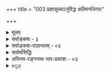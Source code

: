 +++
title = "003 प्रज्ञासूच्याऽनुविद्धः क्षतिमनधिगतः"

+++
<details><summary>मूलम्</summary>

प्रज्ञासूच्याऽनुविद्धः क्षतिमनधिगतः कर्कशात्तर्कशाणाच्छुद्धो नानापरीक्षास्वशिथिलविहिते मानसूत्रे निबद्धः ।  
आतन्वानः प्रकाशं बहुमुखमखिलत्रासवैधुर्यधुर्यो धार्यो हेतुर्जयादेः स्वहृदि सहृदयैस्॥ ३ ॥
</details>

<details><summary>सर्वाङ्कषा - ३</summary>

उपादेयत्वोपयोगितयैव विषयवैशिष्ट्यम्, प्रयोजनम्, नाम्न औचित्यं च प्रदर्शयति – प्रज्ञेत्यादिना । तत्त्वान्येव मुक्ताः, तासां कलापः । एवं तत्त्वानां मुक्तात्वेन, ग्रन्थस्यास्य तत्त्वमुक्त्ताक - लापत्त्वेन रूपणार्थमुभयानुगतान् धर्मान् श्लेषेण प्रतिपादयति । **प्रज्ञासूच्यानुविद्धः** = ग्रन्थस्त्वयं प्रज्ञाख्यया सूच्याऽनुविद्धः । एवं **कर्कशात्** = कठोरात् तर्काख्यशाणात् **क्षति** = आघातम् अनधिगतः । दुस्तर्कदूर इत्यर्थः। इतररत्नानां शाणाघातः अनिवार्यः । मुक्तानां तु नास्ति शाणाघात इति विशेषः । नानापरीक्षासु **शुद्धः** = नानाविधतत्त्वविचारेषु नानाविधरत्नपरीक्षासु च शुद्धत्वेन निर्णीतः । अशिथिलं यथा **तथा=** = सुदृढमिति यावत्, विहिते मानाख्ये सूत्रे निबद्धः । बहुमुखं **प्रकाशम्** = अनेकरीत्या तत्त्वानां ज्ञानम्, भास्वरतां च आतन्वानः । अखिलाः **त्रासादयः** = संभावितशङ्कात्वादिग्रन्थदोषाः, रत्नदोषाश्च, तेषां **वैधुर्येण** = राहित्येन **धुर्यः** = सर्वश्रेष्ठत्वेन निश्चितः । जयादेः शास्त्रे लोके च हेतुः **सहृदयैः** = मात्सर्यादिहीनैः **हृदि** = मनसि, हृदये च **धार्यः** = धर्तुं अर्हः । धर्तुमर्हन्ति सन्तः । ग्रन्थस्य मनसि धारणेन प्रमेयशुद्धया स्वमतनिष्कर्षः, वादादिकेलिषु जयश्च, मुक्ताहाराणां धारणेन लोके आरोग्यादिप्राप्तिः, सर्वकार्यजयश्च अवश्यं भवेदेव । ग्रन्थान्ते 'स्यादित्थं शिक्षितार्थः ' ( अद्रव्य. 139 ) इत्यादिना एतद्ग्रन्थाध्ययनस्य जयहेतुत्वमुच्यते । 'कर्कशात्तर्कशाणात् क्षतिमनधिगतः' इत्यनेन वेदान्तशास्त्रस्य दुस्तर्कैरनभिभवः उक्तः ॥ 

[[5]]



यद्यपि 'आर्ष धर्मोपदेशं च' इत्यादिना हि तर्कानुग्रहः वेदस्याप्यभिहितः । अत एव नयसूत्रात्मकस्य वेदान्तशास्त्रस्य प्रवृत्तिरुपवर्ण्यते; अथापि दुर्बलप्रकृतिदृष्ट्यैव तर्कानुग्रहः प्रमाणानामपेक्ष्यते । के ते दुर्बलाः ? ये बुद्धिं स्वतन्त्रां वर्धयन्ति स्म, त एवाध्यात्मक्षेत्रे दुर्बलाः । किं नाम दौर्बल्यम् ? स्वोदेशसाधनासमर्थान्तःकरणवत्त्वं दौर्बल्यम् । बुद्धिर्हि सतां स्वत एव ऋजुमार्ग एव गच्छेत् । 'प्रकृतेस्सुकुमारतरं न किञ्चिदस्ति' इति हि वृद्धाः । अत एव चोक्तं शुकेन 'यक्ष मूढतमो लोके यश्च बुद्धेः परं गतः । तावुभौ सुखमेधेते किश्यत्यन्तरितो जनः ॥' (भाग 3-7-17) इति । बुद्धिरेव खलु व्यक्ता प्रथमा माया । तत्त्वं तु बुद्ध्यतीतम् । 'बुद्धेरात्मा महान् परः । महतः परमव्यक्तमव्यक्तात्पुरुषः परः ॥' (कठ. 1-3-10) इति हि श्रूयते । तावता बुद्धेरगोचर एव तत्त्वमिति न मन्तव्यम्, 'दृश्यते त्वग्रियया बुद्ध्या ' ( कठ. 1-3-12) इत्यादिश्रुतेः । अत्रापि ‘अग्रियया' 'सूक्ष्मया' इति विशेषणेऽवधेये । ज्ञानसदृशया बुद्ध्येत्यवगम्यताम् । ननु किमिदमुच्यते; बुद्धिरन्या, ज्ञानमन्यदिति ? मा संरंभः । जानामि संरंभकारणम् । एतद्विचारः स्वावसरे विस्तरेण भविष्यति (बुद्धि. 4) । एवञ्च येषां बुद्धिः स्वतन्त्रा संवृत्ता त एव क्लिश्यन्ति । एतेषां कृत एव विचारशास्त्रं प्रवृत्तम् । अत एव 'वेदाख्यशास्त्राविरोधिना तर्केण' इत्यनेन तर्कस्य मर्यादा व्यधायि ॥ 

I 

ननु भोः ! किमुच्यते, वेदाख्यशास्त्राविरोधिना तर्केणेति ? तर्कानुगृहीतो हि वेदोऽपि प्रमाणमित्युच्यते भवतो विचारशास्त्रे । 'आर्षं धर्मोपदेशं च वेदशास्त्राविरोधिना । यस्तर्केणानुसन्धत्ते स धर्मं वेद नेतरः ॥' (मनु. 1-2-106) इति हि भवद्गुरोर्वचनम् । **वेदशास्त्राविरोधिना** = वेदाख्यशास्त्राविरोधिना । ' वेदाच्छास्त्रं परं नास्ति' इति हि भगवतो बादरायणस्य (व्यासस्य ) वचः । एवञ्च 'वेदाविरोधिना तर्केण' इत्युक्तौ हि, वेदाविरोधी तर्कः प्रमाणम्, तर्कानुगुणो वेदश्च प्रमाणमित्यन्योन्याश्रयो दुष्परिहर इति चेत्, कुशलमतिस्त्वमभिनन्द्योऽसि । अत एवोक्तमस्माभिरुपक्रम एव - 'दुर्बलमतीनामेव तर्कापेक्षा' इति । ये तु सहजऋजुमतयः, तेषां बुद्धिर्न तर्कसहकारमीक्षते, स्वत एवार्थस्पर्शिनी तेषां बुद्धिः । तादृशा ऋषयः वेदार्थं स्वयं बुद्धा, तदनुगुणं तर्क प्रदर्शयन्ति **दुर्बलबुद्धीनाम्** = मन्दमतीनां बुद्धिदाढर्याय ॥ 

[[1]]

ननु 'श्रोतव्यो मन्तव्यः' (बृ.4-4-5, 6-5-6) इति श्रुतिरेव युक्तिभिः प्रतिष्ठापनरूपस्य मननस्य कर्तव्यत्वं वदति । त्वया तु मन्दमतीनामेव युक्त्यन्वेषणमपेक्षितमित्युच्यते ? कोऽयमाक्षेपः ? किं श्रुतिस्सर्वज्ञान् ब्रह्मर्षीन् प्रति कथयति श्रवणमननादिकम् ? वेदद्रष्टारः किल ब्रह्मर्षयः सनकादिवत्स्वयंप्राप्ततत्त्वज्ञानविज्ञानसंपदः लोकहिताय वेदाविर्भावस्थानान्यभूवन् । किं तेषामपि प्रत्यक्षीकृतसकलतत्त्वानां तर्कापेक्षां मन्यते भवान् ? अतो विप्रतीपंगतमतीनां कृत एव तत्सर्वमुपदिश्यत इति सम्यगेवोक्तम् । अपि च वेदाख्यं शास्त्रमित्यर्थस्य कोऽर्थः ? कः प्रश्नः ? ' प्रवृत्तिर्वा निवृत्तिर्वा नित्येन कृतकेन वा । पुंसां 

कुमारिल भट्टेर्न येनोपदिश्येत तच्छास्त्रमभिधीयते ॥' (श्लो.वा.) इत्युक्तमेव महामेधाविना । हन्त ! विचारेऽपि छान्दसीं बुद्धि स्वतन्त्रां न जहासि किल त्वम्! वेदान्तशास्त्रमिदम् । नात्र प्रवृत्तिनिवृत्त्योः प्रसक्तिर्लेशतोऽपि । तत्तु लक्षणम् कर्मपरभागे । ब्रह्मभागे वा शास्त्रपदार्थो विपरिवर्तेत किम्? पश्यतु भवान् । शासुधातुरेव शासनार्थकः । शासनं च ‘कुरु’ अथवा ‘मा कुरु’ इत्यन्यतररूपम् । अतस्सुष्ठुच्यते मेधाविना 'प्रवृत्तिर्वा ' इत्यादि । कूपकूर्मोऽसि 

T 



4. 

[[6]]

[ तत्त्वत्रयज्ञानस्वरूपम् ] 

शिष्टा जीवेशतत्त्वप्रमितियुतपरोपासना मुक्तिहेतुः 

शक्यस्तत्तत्प्रकारावगतिविरहिभिर्नैव याथात्म्यबोधः । 

त्वम् । शासनं नाम किम् ? उक्तं किल 'कुरु, मा कुरु' इत्यन्यतररूपमिति । अयि भोः ! अयं शासनस्य प्रकारः । शासनस्य स्वरूपमुच्यताम् । वयमेव वा वदामः । अनतिक्रमणीयं शासनं शास्त्रमुच्यते । यथा राज्ञो विधिर्वा निषेधो वा । उभयमपि राज्ञोऽनतिक्रमणीयमेव । अन्ततः राज्ञा व्यवस्थापिता नियमाः शासनमित्युच्यन्ते । प्रकृते सृष्ट्यधीशेन क्लृप्ता एव नियमाः शास्त्रम् । तत्परा वेदाः परमं शास्त्रम् । तत् स्वतो जानन्ति महात्मानः। तादृशसृष्टिनियमानुगुणास्तर्का एव सत्तर्काः, विपरीतास्तु दुस्तर्काः । अतश्च अर्थानुगुणस्तर्कः प्रमाणानुग्राहकः, अर्थाननुगुणः बुद्ध्या कल्पितस्तु न तथेति रहस्यम् । वेदो हि ज्ञानराशिः, तत्प्रतिपादकः शब्दश्च । ज्ञानमेवार्थजन्यम्, अतस्तत्र तर्कापेक्षा न भवति, बुद्धिस्तु न नियमेनार्थजन्या, भ्रमादौ व्यभिचारात् । अतो बुद्धिजीविनां सहायार्थं सत्तर्कोऽपेक्ष्यते; न तु ज्ञानिनां कृते । अतोऽत्र कर्कशस्तर्कः– असत्तर्कः केवलबुद्ध्या कल्पितः हैतुकानां तर्कः । अत एव ' हैतुकान् बकवृत्तींश्च वाङ्मात्रेणापि नार्चयेत्' इति मनुः । अधिकं तु तत्तदवसरे भविष्यति ॥ ३ ॥
</details>


<details><summary>सर्वाङ्कषा-पाठान्तरम् - ०३</summary>

उपादेयत्वोपयोगितयैव विषयवैशिष्ट्यम्, प्रयोजनम्‌, नाम्न औचित्यं च प्रदर्शयति - प्रज्ञेत्यादिना । तत्त्वान्येव मुक्ताः, तासां कलापः तत्त्वमुक्ताकलापः । एवं तत्त्वानां मुक्तात्वेन, ग्रन्थस्यास्य तत्त्वमुक्ताकलापत्त्वेन रूपणार्थमुभयानुगतान्‌ धर्मान्‌ श्लेषेण प्रतिपादयति । प्रज्ञासूच्यानुविद्धः = ग्रन्थस्त्वयं प्रज्ञाख्यया सूच्याऽनुविद्धः । एवं कर्कशात्‌ = कठोरात्‌ तर्काख्यशाणात्‌ क्षतिम् = आघातम्‌ अनधिगतः । दुस्तर्कदूर इत्यर्थः | इतररत्नानां शाणाघातः अनिवार्यः । मुक्तानां तु नास्ति शाणाघात इति विशेषः । नानापरीक्षासु शुद्धः = नानाविधतत्त्वविचारेषु नानाविधरत्नपरीक्षासु च शुद्धत्वेन निर्णीतः । अशिथिलं यथा तथा = सुदृढमिति यावत्‌, विहिते मानाख्ये सूत्रे निबद्धः । बहुमुखं प्रकाशम्‌ = अनेकरीत्या तत्त्वानां ज्ञानम्‌, भास्वरतां च आतन्वानः । अखिलाः त्रासादयः = संभावितशङ्कात्वादिग्रन्थदोषाः, रत्नदोषाश्च, तेषां वैधुर्येण = राहित्येन धुर्यः = सर्वश्रेष्ठत्वेन निश्चितः । जयादेः शास्रे लोके च, हेतुः तत्त्वमुक्ताकलापः सहृदयैः = मात्सर्यादिहीनैः हृदि = मनसि, हृदये च धार्यः = धर्तुम् अर्हः । धर्तुमर्हन्ति सन्तः । ग्रन्थस्य मनसि धारणेन प्रमेयशुद्ध्या स्वमतनिष्कर्षः, वादादिकेलिषु जयश्च, मुक्ताहाराणां धारणेन लोके आरोग्यादिप्राप्तिः, सर्वकार्यजयश्च अवश्यं भवेदेव । ग्रन्थान्ते 'स्यादित्थं शिक्षितार्थः' (अद्रव्य. १३९) इत्यादिना एतद्ग्रन्थाध्ययनस्य जयहेतुत्वमुच्यते । 'कर्कशात्तर्कशाणात्‌ क्षतिमनधिगतः' इत्यनेन वेदान्तशास्त्रस्य दुस्तर्कैरनभिभवः उक्तः ॥   
यद्यपि 'आर्ष धर्मोपदेशं च' इत्यादिना हि तर्कानुग्रहः वेदस्याप्यभिहितः । अत एव नयसूत्रात्म- कस्य वेदान्तशास्त्रस्य प्रवृत्तिरुपवर्ण्यते; अथापि दुर्बलप्रकृतिदृष्ट्यैव तर्कानुग्रहः प्रमाणानामपेक्ष्यते । के ते दुर्बलाः? ये बुद्धिं स्वतन्त्रां वर्धयन्ति स्म, त एवाध्यात्मक्षेत्रे दुर्बलाः । किं नाम दौर्बल्यम्‌? स्वोद्देशसाधनासमर्थान्तः करणवत्त्वं दौर्बल्यम्‌ । वृद्धिर्हि सतां स्वत एव ऋजुमार्ग एव गच्छेत्‌ । 'प्रकृतेस्सुकुमारतरं न किञ्चिदस्ति' इति हि वृद्धाः । अत एव चोक्तं शुकेन 'यश्च मूढतमो लोके यश्च बुद्धे: परं गतः । तावुभौ सुखमेधेते क्लिश्यत्यन्तरितो जनः ॥' (भाग. ३-७-१७) इति । बुद्धिरेव खलु व्यक्ता प्रथमा माया । तत्त्वं तु बुद्ध्यतीतम्‌ । 'बुद्धेरात्मा महान्‌ परः । महतः परमव्यक्तमव्यक्तात्पुरुषः परः ॥ (कठ. १-३-१०) इति हि श्रूयते । तावता बुद्धेरगोचर एव तत्त्वमिति न मन्तव्यम्‌, 'दृश्यते. त्वग्रियया बुद्ध्या' (कठ. १-३-१२) इत्यादिश्रुतेः । अत्रापि 'अग्रियया' 'सक्ष्मया' इति विशेषणेऽवधेये । ज्ञानसदृशया बुद्ध्येत्यवगम्यताम्‌ । ननु किमिदमुच्यते; बुद्धिरन्या, ज्ञानमन्यदिति? मा संरंभः । जानामि संरंभकारणम्‌ । एतद्विचारः स्वावसरे विस्तरेण भविष्यति (बुद्धि.४) । एवञ्च येषां बुद्धिः स्वतन्त्रा संवृत्ता, त एव क्लिश्यन्ति । एतेषां कृत एव विचारशास्त्रं प्रवृत्तम्‌ । अत एव 'वेदाख्यशास्त्राविरोधिना तर्केण' इत्यनेन तर्कस्य मर्यादा व्यधायि ॥   
ननु भोः! किमुच्यते, वेदाख्यशास्त्राविरोधिना तर्केणेति? तर्कानुगृहीतो हि वेदोऽपि प्रमाणमित्युच्यते भवतो विचारशास्त्रे । 'आर्षं धर्मोपदेशं च वेदशास्त्राविरोधिना । यस्तर्केणानुसन्धत्ते स धर्मं वेद नेतरः ॥' (मनु. १-२-१०६) इति हि भवद्गुरोर्वचनम्‌ । वेदशास्राविरोधिना = वेदाख्यशास्त्राविरोधिना । 'वेदाच्छास्त्रं परं नास्ति' इति हि भगवतो बादरायणस्य(व्यासस्य)वचः । एवञ्च 'वेदाविरोधिना तर्केण' इत्युक्तौ हि, वेदाविरोधी तर्कः प्रमाणम्‌, तर्कानुगुणो वेदश्च प्रमाणमित्यन्योन्याश्रयो दुष्परिहर इति चेत्‌, कुशलमतिस्त्वम- भिनन्द्योऽसि । अत एवोक्तमस्माभिरुपक्रम एव - 'दुर्बलमतीनामेव तर्कापेक्षा' इति । ये तु सहजऋजुमतयः, तेषां बुद्धिर्न तर्कसहकारमीक्षते, स्वत एवार्थस्पर्शिनी तेषां बुद्धिः । तादृशा ऋषयः वेदार्थं स्वयं बुद्ध्वा, तदनुगुणं तर्कं प्रदर्शयन्ति दुर्बलबुद्धीनाम्‌ = मन्दमतीनां बुद्धिदार्ढ्याय ॥   
ननु 'श्रोतव्यो मन्तव्यः' (बु. ४-४-५, ६-५-६) इति श्रुतिरेव युक्तिभिः प्रतिष्ठापनरूपस्य मननस्य कर्तव्यत्वं वदति । त्वया तु मन्दमतीनामेव युक्त्यन्वेषणमपेक्षितमित्युच्यते? कोऽयमाक्षेपः? किं श्रुतिस्सर्वज्ञान्‌ ब्रह्मर्षीन्‌ प्रति कथयति श्रवणमननादिकम्‌? वेदद्रष्टारः किल ब्रह्मर्षयः सनकादिवत्स्वयं प्राप्ततत्त्वज्ञानविज्ञानसंपदः लोकहिताय वेदाविर्भावस्थानान्यभूवन्‌ । किं तेषामपि प्रत्यक्षीकृतसकलतत्त्वानां तर्कापेक्षां मन्यते भवान्‌? अतो विप्रतीपंगतमतीनां कृत एव तत्सर्वमुपदिश्यत इति सम्यगेवोक्तम्‌ । अपि च वेदाख्यं शास्त्रमित्यर्थस्य कोऽर्थः? कः प्रश्नः? 'प्रवृत्तिर्वा निवृत्तिर्वा नित्येन कृतकेन वा । पुंसां येनोपदिश्येत तच्छास्त्रमभिधीयते ॥' (श्लो.वा.) इत्युक्तमेव महामेधविना कुमारिल भट्टेन । हन्त! विचारेऽपि, स्वतन्त्रां बुद्धिं न जहासि किल त्वम्‌! वेदान्तशास्रमिदम्‌ । नात्र प्रवृत्तिनिवृत्त्योः प्रसक्तिर्लेशतोऽपि । तत्तु लक्षणं कर्मपरभोगे । ब्रह्मभागे वा शास्त्रपदार्थो विपरिवर्तेत किम्‌? पश्यतु भवान्‌ । शासुधातुरेव शासनार्थकः । शासनं च 'कुरु' अथवा 'मा कुरु' इत्यन्यतररूपम्‌ । अतस्सुष्टूच्यते मेधाविना 'प्रवृत्तिर्वा' इत्यादि । कृपकृर्मोऽसि त्वम्‌ । शासनं नाम किम्‌? उक्तं किल 'कुरु, मा कुरु' इत्यन्यतररूपमिति । अयि भोः! अयं शासनस्य प्रकारः । शासनस्य स्वरूपमुच्यताम्‌ । वयमेव वा वदामः । अनतिक्रमणीयं शासनं शास्त्रमुच्यते । यथा राज्ञो विधिर्वा निषेधो वा । उभयमपि राज्ञोऽनतिक्रमणीयमेव । अन्ततः राज्ञा व्यवस्थापिता नियमाः शासनमित्युच्यन्ते । प्रकृते सृष्ट्यधीशेन क्लृप्ता एव नियमाः शास्त्रम्‌ । तत्परा वेदाः परमं शास्त्रम्‌ । तत्‌ स्वतो जानन्ति महात्मानः । तादृशसृष्टिनियमानुगुणास्तर्का एव सत्तर्काः, विपरीतास्तु दुस्तर्काः । अतश्च अर्थानुगुणस्तर्कः प्रमाणानुग्राहकः, अर्थाननुगुणः बुद्ध्या कल्पितस्तु न तथेति रहस्यम्‌ । वेदो हि ज्ञानरशिः, तत्प्रतिपादकः शब्दश्च । ज्ञानमेवार्थजन्यम्‌, अतस्तत्र तर्कापेक्षा न भवति, बुद्धिस्तु न नियमेनार्थजन्या, भ्रमादौ व्यभिचारात्‌ । अतो बुद्धिजीविनां सहायार्थं सत्तर्कोऽपेक्ष्यते; न तु ज्ञानिनां कृते । अतोऽत्र कर्कशस्तर्कः - असत्तर्कः केवलबुद्ध्या कल्पितः हैतुकानां तर्कः । अत एव 'हैतुकान्‌ बकवृत्तींश्च वाङ्मात्रेणापि नार्चयेत्‌' इति मनुः । अधिकं तु तत्तदवसरे भविष्यति ॥ ३ ॥
</details>


<details><summary>सर्वार्थसिद्धिः</summary>

प्रबन्धस्य स्वरूपातिशयादपि सुधीभिस्स्वीकार्यत्वमाह - प्रज्ञेति । ज्ञातस्यातिशयाधायिनी धीः प्रज्ञा । कलापस्यानुविद्धत्वादि प्रत्येकद्वारा । तत्त्वानां प्रज्ञया अनुविद्धत्वं सम्यङ्निर्धारितत्वम् । रत्नान्तरेषु शाणक्षतिसंभवो न मुक्तासु । प्रमाणतर्कैर्याथात्म्यान्वेषणं परीक्षा । तन्नानात्वं तर्कादिभेदात् । मुक्तासु स्वानुगुणपरिमाणयुक्तं सूत्रं मानसूत्रम् । अन्यत्र प्रमाणमेव सूत्रं, तस्याशिथिलविहितिः - निर्बाधत्वेन विशेषतो धीस्थत्वम् । प्रकाशम् - आलोकं बोधं च । बहुमुखम् - सर्वतोदिक्कं सर्वविषयं च । त्रासो मणिदोषः प्रतिपक्षाद्भीतिश्च । जयादेरित्यादिशब्देन क्वचिदैश्वर्यादेरन्यत्र तत्त्वनिर्णयस्य च संग्रहः । हृच्छब्दो वक्षश्चित्तं च वदति । सहृदयैः - सारासारविवेचनार्हहृदयवद्भिः । धार्यः - क्वचिदाभरणतयाऽन्यत्राप्रमोषेण ॥३॥
</details>


<details><summary>अभिनव-रङ्गनाथः भाव-प्रकाशः - ०३</summary>

\*जयादेरित्यनेन न्यायसिद्धाञ्जनन्यायपरिशुद्ध्यपेक्षया तत्वमुक्ताकलापस्य परमतनिराकरणप्राधान्यं बोध्यते ॥ ३ ॥
</details>

<details ><summary>ಕನ್ನಡ</summary>

(ग्रन्थद वैशिष्ट्य - ग्रन्थद हॆसरिन औचित्य)  
प्रज्ञासूच्याऽनुविद्धः क्षतिमनधिगतः कर्कशात्तर्कशाणात्  
शुद्धो नानापरीक्षास्वशिथिलविहिते मानसूत्रे निबद्धः ।  
आतन्वानः प्रकाशं बहुमुखमखिलत्रासवैधुर्यधुर्यः   
धार्यो हेतुर्जयादेः स्वहृदि सहृदयैस्तत्त्वमुक्ताकलापः ॥ ३ ॥  
    
ई श्लोकदल्लि आचार्यरु तन्न ग्रन्थद हॆसरिन औचित्यवन्नु प्रदर्शिसुत्तारॆ.  
प्रज्ञासूच्या अनुविद्धः - प्रतिभॆ ऎम्ब सूजियिन्द पोणिसल्पट्टिरुव, कर्कशात् तर्कशाणात् क्षतिं अनधिगतः - कठिणवाद तर्कवॆम्ब साणॆकल्लिनिन्द हानियन्नु हॊन्ददिरुव, नानापरीक्षासु शुद्धः - अनेकविध रत्नपरीक्षॆगळल्लि परिशुद्धवॆन्दु तिळिद, अशिथिलविहिते मानसूत्रे निबद्धः - शिथिलवागदन्तॆ हॊन्दिसिद प्रमाणवॆम्ब दारदल्लि चॆन्नागि कट्टल्पट्ट, बहुमुखं प्रकाशं आतन्वानः - अनेक विधवाद हॊळपन्नु चल्लुत्तिरुव - अनेक तत्त्वगळन्नु प्रतिपादिसुत्तिरुव, अखिलत्रासवैधुर्यधुर्यः - त्रासगळॆम्ब रत्नदोषगळु - कुयक्तिगळिन्द गॊन्दलगळु यावुदू इल्लद्दरिन्द श्रेष्ठवाद, जयादेः हेतुः - स्वपक्ष जय मत्तु परपक्ष पराभवगळिगॆ कारणवाद, तत्त्वमुक्ताकलापः - तत्त्वगळॆम्ब मुत्तुगळ सरदन्तिरुव ई ग्रन्थवु, सहृदयैः स्वहृदि धार्यः - निर्मत्सर विद्वांसरिन्द तन्तम्म हृदयदल्लि धरिसतक्कद्दागिदॆ.  
    
ऒन्दॊन्दु श्लोकवू ऒन्दॊन्दु मुत्तादरॆ ऒन्दॊन्दु सरवू ऒन्दु मालॆयागुत्तदॆ. ई कारणदिन्दले ई ग्रन्थद परिच्छेदगळिगॆ 'सर' ऎम्ब हॆसरन्नु इडलागिदॆ. हीगॆ ऐदु सरगळु सेरि मुत्तिन राशिये आगुत्तदॆ. आद्दरिन्द ई ग्रन्थद हॆसरु 'तत्त्वमुक्ताकलाप'. मुत्तुगळन्नु हीगॆ ऒट्टागि धरिसुवुदे पद्धति. ऒळ्ळॆय मुत्तिन हारद धारणॆयिन्द अनेक विध अनिष्टपरिहारवागि इष्टप्राप्तियागुवुदरिन्द 'जयादेर्हेतुः' ऎन्दु हेळिदॆ. ॥३॥
</details>

